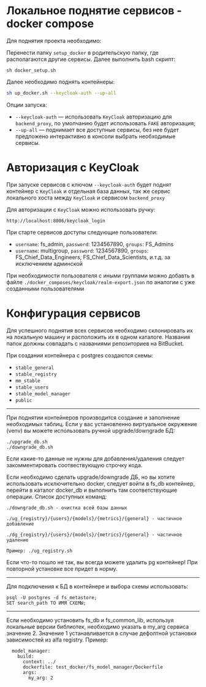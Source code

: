 **Локальное поднятие сервисов - docker compose**
=====================================

Для поднятия проекта необходимо:

Перенести папку `setup_docker` в родительскую папку, где располагаются другие сервисы.
Далее выполнить bash скрипт:
```
sh docker_setup.sh
```
Далее необходимо поднять контейнеры:
```bash
sh up_docker.sh --keycloak-auth --up-all
```

  Опции запуска:
- `--keycloak-auth` — использовать `KeyCloak` авторизацию для `backend_proxy`, по умолчанию будет использовать `FAKE` авторизация;
- `--up-all` — поднимает все доступные сервисы, без нее будет предложено интерактивно в консоли выбрать необходимые сервисы.


**Авторизация с KeyCloak**
=====================================

При запуске сервисов с ключом `--keycloak-auth` будет поднят контейнер с `KeyCloak` и отдельная база данных, 
так же сервис локального хоста между `KeyCloak` и сервисом `backend_proxy`

Для авторизации с `KeyCloak` можно использовать ручку:
```
http://localhost:8006/keycloak_login
```

При старте сервисов доступы следующие пользователи:
- `username`: fs_admin, `password`: 1234567890, `groups`: FS_Admins
- `username`: multigroup, `password`: 1234567890, `groups`: FS_Chief_Data_Engineers, FS_Chief_Data_Scientists, и.т.д. за исключением админской

При необходимости пользователя с иными группами можно добавть в файле `./docker_composes/keycloak/realm-export.json` по аналогии с уже созданными пользователями

**Конфигурация сервисов**
=====================================

Для успешного поднятия всех сервисов необходимо склонировать их на локальную машину и расположить их в одном каталоге.
Названия папок должны совпадать с названиями репозиториев на BitBucket.

При создании контейнера с postgres создаются схемы:
- `stable_general`
- `stable_registry`
- `mm_stable`
- `stable_users`
- `stable_model_manager`
- `public`
------
При поднятии контейнеров производится создание и заполнение необходимых таблиц.
Если у вас установленно виртуальное окружение (venv) вы можете использовать ручной upgrade/downgrade БД:

```
./upgrade_db.sh
./downgrade_db.sh
```
Если какие-то данные не нужны для добавления/удаления следует закомментировать соотвествующую строчку кода.

Если необходимо сделать upgrade/downgrade ДБ, но вы хотите использовать исключительно docker, следует войти в fs_db контейнер, перейти в каталог
docker_db и выполнить там соответствующие операции.
Список доступных команд:
```
./downgrade_db.sh - очистка всей базы данных

./ug_{registry}/{users}/{models}/{metrics}/{general} - частичное добавление

./dg_{registry}/{users}/{models}/{metrics}/{general} - частичное удаление

Пример: ./ug_registry.sh
```
Если что-то пошло не так, вы всегда можете удалить pg контейнер! При повторной установке все придет в норму.

----
Для подключения к БД в контейнере и выбора схемы использовать:
```
psql -U postgres -d fs_metastore;
SET search_path TO ИМЯ СХЕМЫ;
```
------
Если необходимо установить fs_db и fs_common_lib, используя локальные версии библиотек, необходимо указать в my_arg сервиса значение 2.
Значение 1 устанавливается в случае дефолтной установки зависимостей из alfa registry.
Пример:
```
  model_manager:
    build:
      context: ../
      dockerfile: test_docker/fs_model_manager/Dockerfile
      args:
        my_arg: 2
```
